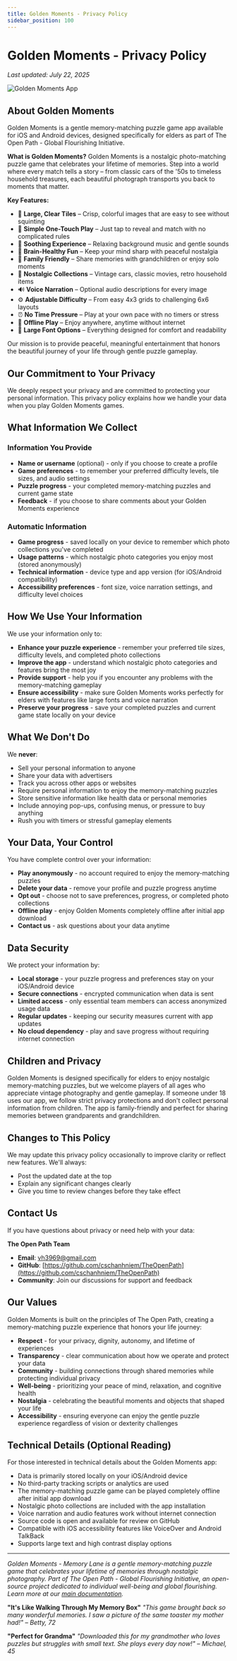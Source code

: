 ```yaml
---
title: Golden Moments - Privacy Policy
sidebar_position: 100
---
```


# Golden Moments - Privacy Policy

*Last updated: July 22, 2025*

![Golden Moments App](../static/golden-moments.png)

## About Golden Moments

Golden Moments is a gentle memory-matching puzzle game app available for iOS and Android devices, designed specifically for elders as part of The Open Path - Global Flourishing Initiative.

**What is Golden Moments?**
Golden Moments is a nostalgic photo-matching puzzle game that celebrates your lifetime of memories. Step into a world where every match tells a story – from classic cars of the '50s to timeless household treasures, each beautiful photograph transports you back to moments that matter.

**Key Features:**
- 🌟 **Large, Clear Tiles** – Crisp, colorful images that are easy to see without squinting
- 📱 **Simple One-Touch Play** – Just tap to reveal and match with no complicated rules
- 🎵 **Soothing Experience** – Relaxing background music and gentle sounds
- 🧠 **Brain-Healthy Fun** – Keep your mind sharp with peaceful nostalgia
- 👥 **Family Friendly** – Share memories with grandchildren or enjoy solo moments
- 🎯 **Nostalgic Collections** – Vintage cars, classic movies, retro household items
- 🔊 **Voice Narration** – Optional audio descriptions for every image
- ⚙️ **Adjustable Difficulty** – From easy 4x3 grids to challenging 6x6 layouts
- ⏰ **No Time Pressure** – Play at your own pace with no timers or stress
- 📱 **Offline Play** – Enjoy anywhere, anytime without internet
- 📖 **Large Font Options** – Everything designed for comfort and readability

Our mission is to provide peaceful, meaningful entertainment that honors the beautiful journey of your life through gentle puzzle gameplay.

## Our Commitment to Your Privacy

We deeply respect your privacy and are committed to protecting your personal information. This privacy policy explains how we handle your data when you play Golden Moments games.

## What Information We Collect

### Information You Provide
- **Name or username** (optional) - only if you choose to create a profile
- **Game preferences** - to remember your preferred difficulty levels, tile sizes, and audio settings
- **Puzzle progress** - your completed memory-matching puzzles and current game state
- **Feedback** - if you choose to share comments about your Golden Moments experience

### Automatic Information
- **Game progress** - saved locally on your device to remember which photo collections you've completed
- **Usage patterns** - which nostalgic photo categories you enjoy most (stored anonymously)
- **Technical information** - device type and app version (for iOS/Android compatibility)
- **Accessibility preferences** - font size, voice narration settings, and difficulty level choices

## How We Use Your Information

We use your information only to:
- **Enhance your puzzle experience** - remember your preferred tile sizes, difficulty levels, and completed photo collections
- **Improve the app** - understand which nostalgic photo categories and features bring the most joy
- **Provide support** - help you if you encounter any problems with the memory-matching gameplay
- **Ensure accessibility** - make sure Golden Moments works perfectly for elders with features like large fonts and voice narration
- **Preserve your progress** - save your completed puzzles and current game state locally on your device

## What We Don't Do

We **never**:
- Sell your personal information to anyone
- Share your data with advertisers
- Track you across other apps or websites
- Require personal information to enjoy the memory-matching puzzles
- Store sensitive information like health data or personal memories
- Include annoying pop-ups, confusing menus, or pressure to buy anything
- Rush you with timers or stressful gameplay elements

## Your Data, Your Control

You have complete control over your information:
- **Play anonymously** - no account required to enjoy the memory-matching puzzles
- **Delete your data** - remove your profile and puzzle progress anytime
- **Opt out** - choose not to save preferences, progress, or completed photo collections
- **Offline play** - enjoy Golden Moments completely offline after initial app download
- **Contact us** - ask questions about your data anytime

## Data Security

We protect your information by:
- **Local storage** - your puzzle progress and preferences stay on your iOS/Android device
- **Secure connections** - encrypted communication when data is sent
- **Limited access** - only essential team members can access anonymized usage data
- **Regular updates** - keeping our security measures current with app updates
- **No cloud dependency** - play and save progress without requiring internet connection

## Children and Privacy

Golden Moments is designed specifically for elders to enjoy nostalgic memory-matching puzzles, but we welcome players of all ages who appreciate vintage photography and gentle gameplay. If someone under 18 uses our app, we follow strict privacy protections and don't collect personal information from children. The app is family-friendly and perfect for sharing memories between grandparents and grandchildren.

## Changes to This Policy

We may update this privacy policy occasionally to improve clarity or reflect new features. We'll always:
- Post the updated date at the top
- Explain any significant changes clearly
- Give you time to review changes before they take effect

## Contact Us

If you have questions about privacy or need help with your data:

**The Open Path Team**
- **Email**: vh3969@gmail.com
- **GitHub**: [https://github.com/cschanhniem/TheOpenPath](https://github.com/cschanhniem/TheOpenPath)
- **Community**: Join our discussions for support and feedback

## Our Values

Golden Moments is built on the principles of The Open Path, creating a memory-matching puzzle experience that honors your life journey:
- **Respect** - for your privacy, dignity, autonomy, and lifetime of experiences
- **Transparency** - clear communication about how we operate and protect your data
- **Community** - building connections through shared memories while protecting individual privacy
- **Well-being** - prioritizing your peace of mind, relaxation, and cognitive health
- **Nostalgia** - celebrating the beautiful moments and objects that shaped your life
- **Accessibility** - ensuring everyone can enjoy the gentle puzzle experience regardless of vision or dexterity challenges

## Technical Details (Optional Reading)

For those interested in technical details about the Golden Moments app:
- Data is primarily stored locally on your iOS/Android device
- No third-party tracking scripts or analytics are used
- The memory-matching puzzle game can be played completely offline after initial app download
- Nostalgic photo collections are included with the app installation
- Voice narration and audio features work without internet connection
- Source code is open and available for review on GitHub
- Compatible with iOS accessibility features like VoiceOver and Android TalkBack
- Supports large text and high contrast display options

---

*Golden Moments - Memory Lane is a gentle memory-matching puzzle game that celebrates your lifetime of memories through nostalgic photography. Part of The Open Path - Global Flourishing Initiative, an open-source project dedicated to individual well-being and global flourishing. Learn more at our [main documentation](/).*

**"It's Like Walking Through My Memory Box"**
*"This game brought back so many wonderful memories. I saw a picture of the same toaster my mother had!" – Betty, 72*

**"Perfect for Grandma"**
*"Downloaded this for my grandmother who loves puzzles but struggles with small text. She plays every day now!" – Michael, 45*

